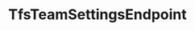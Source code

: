 ---
optionsClassName: TfsTeamSettingsEndpointOptions
optionsClassFullName: MigrationTools.Endpoints.TfsTeamSettingsEndpointOptions
configurationSamples: []
description: missng XML code comments
className: TfsTeamSettingsEndpoint
typeName: Endpoints
architecture: v2
options: []
status: missng XML code comments
processingTarget: missng XML code comments
classFile: /src/MigrationTools.Clients.AzureDevops.ObjectModel/Endpoints/TfsTeamSettingsEndpoint.cs
optionsClassFile: /src/MigrationTools.Clients.AzureDevops.ObjectModel/Endpoints/TfsTeamSettingsEndpointOptions.cs

redirectFrom: []
layout: reference
toc: true
permalink: /Reference/v2/Endpoints/TfsTeamSettingsEndpoint/
title: TfsTeamSettingsEndpoint
categories:
- Endpoints
- v2
topics:
- topic: notes
  path: ../../../../../docs/Reference/v2/Endpoints/TfsTeamSettingsEndpoint-notes.md
  exists: false
  markdown: ''
- topic: introduction
  path: ../../../../../docs/Reference/v2/Endpoints/TfsTeamSettingsEndpoint-introduction.md
  exists: false
  markdown: ''

---
